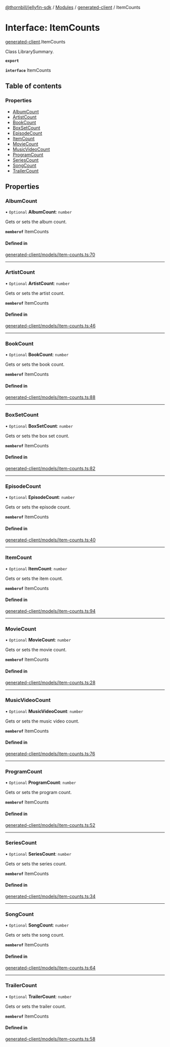 [@thornbill/jellyfin-sdk](../README.md) / [Modules](../modules.md) / [generated-client](../modules/generated_client.md) / ItemCounts

# Interface: ItemCounts

[generated-client](../modules/generated_client.md).ItemCounts

Class LibrarySummary.

**`export`**

**`interface`** ItemCounts

## Table of contents

### Properties

- [AlbumCount](generated_client.ItemCounts.md#albumcount)
- [ArtistCount](generated_client.ItemCounts.md#artistcount)
- [BookCount](generated_client.ItemCounts.md#bookcount)
- [BoxSetCount](generated_client.ItemCounts.md#boxsetcount)
- [EpisodeCount](generated_client.ItemCounts.md#episodecount)
- [ItemCount](generated_client.ItemCounts.md#itemcount)
- [MovieCount](generated_client.ItemCounts.md#moviecount)
- [MusicVideoCount](generated_client.ItemCounts.md#musicvideocount)
- [ProgramCount](generated_client.ItemCounts.md#programcount)
- [SeriesCount](generated_client.ItemCounts.md#seriescount)
- [SongCount](generated_client.ItemCounts.md#songcount)
- [TrailerCount](generated_client.ItemCounts.md#trailercount)

## Properties

### AlbumCount

• `Optional` **AlbumCount**: `number`

Gets or sets the album count.

**`memberof`** ItemCounts

#### Defined in

[generated-client/models/item-counts.ts:70](https://github.com/thornbill/jellyfin-sdk-typescript/blob/b5d0506/src/generated-client/models/item-counts.ts#L70)

___

### ArtistCount

• `Optional` **ArtistCount**: `number`

Gets or sets the artist count.

**`memberof`** ItemCounts

#### Defined in

[generated-client/models/item-counts.ts:46](https://github.com/thornbill/jellyfin-sdk-typescript/blob/b5d0506/src/generated-client/models/item-counts.ts#L46)

___

### BookCount

• `Optional` **BookCount**: `number`

Gets or sets the book count.

**`memberof`** ItemCounts

#### Defined in

[generated-client/models/item-counts.ts:88](https://github.com/thornbill/jellyfin-sdk-typescript/blob/b5d0506/src/generated-client/models/item-counts.ts#L88)

___

### BoxSetCount

• `Optional` **BoxSetCount**: `number`

Gets or sets the box set count.

**`memberof`** ItemCounts

#### Defined in

[generated-client/models/item-counts.ts:82](https://github.com/thornbill/jellyfin-sdk-typescript/blob/b5d0506/src/generated-client/models/item-counts.ts#L82)

___

### EpisodeCount

• `Optional` **EpisodeCount**: `number`

Gets or sets the episode count.

**`memberof`** ItemCounts

#### Defined in

[generated-client/models/item-counts.ts:40](https://github.com/thornbill/jellyfin-sdk-typescript/blob/b5d0506/src/generated-client/models/item-counts.ts#L40)

___

### ItemCount

• `Optional` **ItemCount**: `number`

Gets or sets the item count.

**`memberof`** ItemCounts

#### Defined in

[generated-client/models/item-counts.ts:94](https://github.com/thornbill/jellyfin-sdk-typescript/blob/b5d0506/src/generated-client/models/item-counts.ts#L94)

___

### MovieCount

• `Optional` **MovieCount**: `number`

Gets or sets the movie count.

**`memberof`** ItemCounts

#### Defined in

[generated-client/models/item-counts.ts:28](https://github.com/thornbill/jellyfin-sdk-typescript/blob/b5d0506/src/generated-client/models/item-counts.ts#L28)

___

### MusicVideoCount

• `Optional` **MusicVideoCount**: `number`

Gets or sets the music video count.

**`memberof`** ItemCounts

#### Defined in

[generated-client/models/item-counts.ts:76](https://github.com/thornbill/jellyfin-sdk-typescript/blob/b5d0506/src/generated-client/models/item-counts.ts#L76)

___

### ProgramCount

• `Optional` **ProgramCount**: `number`

Gets or sets the program count.

**`memberof`** ItemCounts

#### Defined in

[generated-client/models/item-counts.ts:52](https://github.com/thornbill/jellyfin-sdk-typescript/blob/b5d0506/src/generated-client/models/item-counts.ts#L52)

___

### SeriesCount

• `Optional` **SeriesCount**: `number`

Gets or sets the series count.

**`memberof`** ItemCounts

#### Defined in

[generated-client/models/item-counts.ts:34](https://github.com/thornbill/jellyfin-sdk-typescript/blob/b5d0506/src/generated-client/models/item-counts.ts#L34)

___

### SongCount

• `Optional` **SongCount**: `number`

Gets or sets the song count.

**`memberof`** ItemCounts

#### Defined in

[generated-client/models/item-counts.ts:64](https://github.com/thornbill/jellyfin-sdk-typescript/blob/b5d0506/src/generated-client/models/item-counts.ts#L64)

___

### TrailerCount

• `Optional` **TrailerCount**: `number`

Gets or sets the trailer count.

**`memberof`** ItemCounts

#### Defined in

[generated-client/models/item-counts.ts:58](https://github.com/thornbill/jellyfin-sdk-typescript/blob/b5d0506/src/generated-client/models/item-counts.ts#L58)
